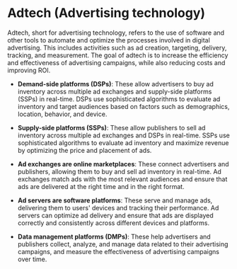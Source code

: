 # Adtech (Advertising technology)

Adtech, short for advertising technology, refers to the use of software and other tools to automate and optimize the processes involved in digital advertising. This includes activities such as ad creation, targeting, delivery, tracking, and measurement. The goal of adtech is to increase the efficiency and effectiveness of advertising campaigns, while also reducing costs and improving ROI.

* **Demand-side platforms (DSPs)**: These allow advertisers to buy ad inventory across multiple ad exchanges and supply-side platforms (SSPs) in real-time. DSPs use sophisticated algorithms to evaluate ad inventory and target audiences based on factors such as demographics, location, behavior, and device.

* **Supply-side platforms (SSPs)**: These allow publishers to sell ad inventory across multiple ad exchanges and DSPs in real-time. SSPs use sophisticated algorithms to evaluate ad inventory and maximize revenue by optimizing the price and placement of ads.

* **Ad exchanges are online marketplaces**: These connect advertisers and publishers, allowing them to buy and sell ad inventory in real-time. Ad exchanges match ads with the most relevant audiences and ensure that ads are delivered at the right time and in the right format.

* **Ad servers are software platforms**: These serve and manage ads, delivering them to users' devices and tracking their performance. Ad servers can optimize ad delivery and ensure that ads are displayed correctly and consistently across different devices and platforms.

* **Data management platforms (DMPs)**: These help advertisers and publishers collect, analyze, and manage data related to their advertising campaigns, and measure the effectiveness of advertising campaigns over time.
